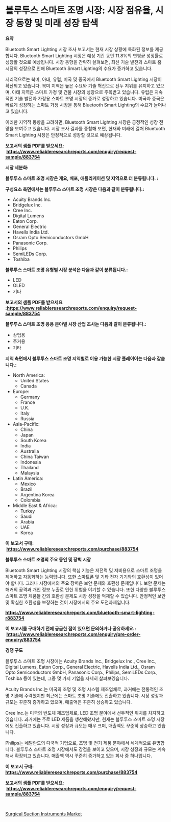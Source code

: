 <p><h1>블루투스 스마트 조명 시장: 시장 점유율, 시장 동향 및 미래 성장 탐색</h1></p><p><strong>요약</strong></p>
<p><p>Bluetooth Smart Lighting 시장 조사 보고서는 현재 시장 상황에 특화된 정보를 제공합니다. Bluetooth Smart Lighting 시장은 예상 기간 동안 11.8%의 연평균 성장률로 성장할 것으로 예상됩니다. 시장 동향을 간략히 살펴보면, 최신 기술 발전과 스마트 홈 시장의 성장으로 인해 Bluetooth Smart Lighting의 수요가 증가하고 있습니다.</p><p>지리적으로는 북미, 아태, 유럽, 미국 및 중국에서 Bluetooth Smart Lighting 시장이 확산되고 있습니다. 북미 지역은 높은 수요와 기술 혁신으로 선두 지위를 유지하고 있으며, 아태 지역은 스마트 가정 및 건물 시장의 성장으로 주목받고 있습니다. 유럽은 지속적인 기술 발전과 가정용 스마트 조명 시장의 증가로 성장하고 있습니다. 미국과 중국은 빠르게 성장하는 스마트 가정 시장을 통해 Bluetooth Smart Lighting의 수요가 늘어나고 있습니다.</p><p>이러한 지역적 동향을 고려하면, Bluetooth Smart Lighting 시장은 긍정적인 성장 전망을 보여주고 있습니다. 시장 조사 결과를 종합해 보면, 현재와 미래에 걸쳐 Bluetooth Smart Lighting 시장은 안정적으로 성장할 것으로 예상됩니다.</p></p>
<p><strong>보고서의 샘플 PDF를 받으세요: &nbsp;<a href="https://www.reliableresearchreports.com/enquiry/request-sample/883754">https://www.reliableresearchreports.com/enquiry/request-sample/883754</a></strong></p>
<p><strong>시장 세분화:</strong></p>
<p><strong> 블루투스 스마트 조명 시장은 개요, 배포, 애플리케이션 및 지역으로 더 분류됩니다. :</strong></p>
<p><strong>구성요소 측면에서는 블루투스 스마트 조명 시장은 다음과 같이 분류됩니다.:</strong></p>
<p><ul><li>Acuity Brands Inc.</li><li>Bridgelux Inc.</li><li>Cree Inc.</li><li>Digital Lumens</li><li>Eaton Corp.</li><li>General Electric</li><li>Havells India Ltd.</li><li>Osram Opto Semiconductors GmbH</li><li>Panasonic Corp.</li><li>Philips</li><li>SemiLEDs Corp.</li><li>Toshiba</li></ul></p>
<p><strong> 블루투스 스마트 조명 유형별 시장 분석은 다음과 같이 분류됩니다.:</strong></p>
<p><ul><li>LED</li><li>OLED</li><li>기타</li></ul></p>
<p><strong>보고서의 샘플 PDF를 받으세요 :<a href="https://www.reliableresearchreports.com/enquiry/request-sample/883754">https://www.reliableresearchreports.com/enquiry/request-sample/883754</a></strong></p>
<p><strong> 블루투스 스마트 조명 응용 분야별 시장 산업 조사는 다음과 같이 분류됩니다.:</strong></p>
<p><ul><li>상업용</li><li>주거용</li><li>기타</li></ul></p>
<p><strong>지역 측면에서 블루투스 스마트 조명 지역별로 이용 가능한 시장 플레이어는 다음과 같습니다.:</strong></p>
<p><ul>
    <li>
        North America:
        <ul>
            <li>United States</li>
            <li>Canada</li>
        </ul>
    </li>
    <li>
        Europe:
        <ul>
            <li>Germany</li>
            <li>France</li>
            <li>U.K.</li>
            <li>Italy</li>
            <li>Russia</li>
        </ul>
    </li>
    <li>
        Asia-Pacific:
        <ul>
            <li>China</li>
            <li>Japan</li>
            <li>South Korea</li>
            <li>India</li>
            <li>Australia</li>
            <li>China Taiwan</li>
            <li>Indonesia</li>
            <li>Thailand</li>
            <li>Malaysia</li>
        </ul>
    </li>
    <li>
        Latin America:
        <ul>
            <li>Mexico</li>
            <li>Brazil</li>
            <li>Argentina Korea</li>
            <li>Colombia</li>
        </ul>
    </li>
    <li>
        Middle East & Africa:
        <ul>
            <li>Turkey</li>
            <li>Saudi</li>
            <li>Arabia</li>
            <li>UAE</li>
            <li>Korea</li>
        </ul>
    </li>
    </ul></p>
<p><strong>이 보고서 구매: &nbsp;<a href="https://www.reliableresearchreports.com/purchase/883754">https://www.reliableresearchreports.com/purchase/883754</a></strong></p>
<p><strong>블루투스 스마트 조명의 주요 동인 및 장벽 시장</strong></p>
<p><p>Bluetooth Smart Lighting 시장의 핵심 기능은 저전력 및 저비용으로 스마트 조명을 제어하고 자동화하는 능력입니다. 또한 스마트폰 및 기타 전자 기기와의 호환성이 있어야 합니다. 그러나 시장에서의 주요 장벽은 보안 문제와 호환성 문제입니다. 보안 문제는 해커의 공격과 개인 정보 누출로 인한 위험을 야기할 수 있습니다. 또한 다양한 블루투스 스마트 조명 제품들 간의 호환성 문제도 시장 성장을 억제할 수 있습니다. 안정적인 보안 및 확실한 호환성을 보장하는 것이 시장에서의 주요 도전과제입니다.</p></p>
<p><strong><a href="https://www.reliableresearchreports.com/bluetooth-smart-lighting-r883754">https://www.reliableresearchreports.com/bluetooth-smart-lighting-r883754</a></strong></p>
<p><strong>이 보고서를 구매하기 전에 궁금한 점이 있으면 문의하거나 공유하세요.: &nbsp;<a href="https://www.reliableresearchreports.com/enquiry/pre-order-enquiry/883754">https://www.reliableresearchreports.com/enquiry/pre-order-enquiry/883754</a></strong></p>
<p><strong>경쟁 구도</strong></p>
<p><p>블루투스 스마트 조명 시장에는 Acuity Brands Inc., Bridgelux Inc., Cree Inc., Digital Lumens, Eaton Corp., General Electric, Havells India Ltd., Osram Opto Semiconductors GmbH, Panasonic Corp., Philips, SemiLEDs Corp., Toshiba 등이 있는데, 그중 몇 가지 기업을 자세히 살펴보겠습니다.</p><p>Acuity Brands Inc.는 미국의 조명 및 조명 시스템 제조업체로, 과거에는 전통적인 조명 기술에 주력했지만 최근에는 스마트 조명 기술에도 진출하고 있습니다. 시장 성장과 규모는 꾸준히 증가하고 있으며, 매출액은 꾸준히 상승하고 있습니다.</p><p>Cree Inc.는 미국의 반도체 제조업체로, LED 조명 분야에서 선두적인 위치를 차지하고 있습니다. 과거에는 주로 LED 제품을 생산해왔지만, 현재는 블루투스 스마트 조명 시장에도 진출하고 있습니다. 시장 성장과 규모는 매우 크며, 매출액도 꾸준히 상승하고 있습니다.</p><p>Philips는 네덜란드의 다국적 기업으로, 조명 및 전기 제품 분야에서 세계적으로 유명합니다. 블루투스 스마트 조명 시장에서도 강점을 보이고 있으며, 시장 성장과 규모는 계속해서 확장되고 있습니다. 매출액 역시 꾸준히 증가하고 있는 회사 중 하나입니다.</p></p>
<p><strong>이 보고서 구매: &nbsp; <a href="https://www.reliableresearchreports.com/purchase/883754">https://www.reliableresearchreports.com/purchase/883754</a></strong></p>
<p><strong>보고서의 샘플 PDF를 받으세요: &nbsp;<a href="https://www.reliableresearchreports.com/enquiry/request-sample/883754">https://www.reliableresearchreports.com/enquiry/request-sample/883754</a></strong><strong></strong></p>
<p>&nbsp;</p>
<p><p><a href="https://github.com/WillieWoodard/Market-Research-Report-List-4/blob/main/surgical-suction-instruments-market.md">Surgical Suction Instruments Market</a></p></p>